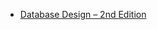 - [Database Design – 2nd Edition](https://opentextbc.ca/dbdesign01/chapter/chapter-1-before-the-advent-of-database-systems/)
